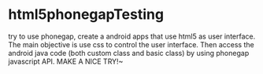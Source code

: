 html5phonegapTesting
====================

try to use phonegap, create a android apps that use html5 as user interface. The main objective is use css to control the user interface. Then access the android java code (both custom class and basic class) by using phonegap javascript API. MAKE A NICE TRY!~